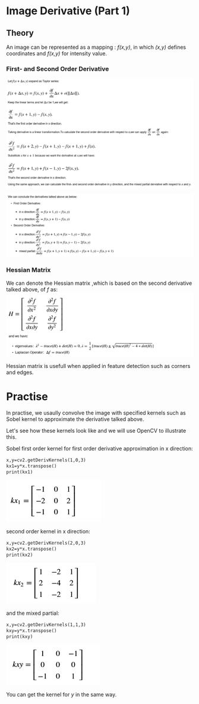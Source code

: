 # Image Derivative (Part 1)

## Theory

An image can be represented as a mapping : *f(x,y)*, in which *(x,y)* defines coordinates and *f(x,y)* for intensity value.

### First- and Second Order Derivative

![deri1](https://github.com/qinhaihong-red/image_derivatives/raw/master/images/deri1.png)

![deri2](https://github.com/qinhaihong-red/image_derivatives/raw/master/images/deri2.png)

### Hessian Matrix

We can denote the Hessian matrix ,which is based on the second derivative talked above, of *f* as:
![hess](https://github.com/qinhaihong-red/image_derivatives/raw/master/images/hess.png)

Hessian matrix is usefull when applied in feature detection such as corners and edges.


# Practise

In practise, we usaully convolve the image with specified kernels such as Sobel kernel to approximate the derivative talked above.

Let's see how these kernels look like and we will use OpenCV to illustrate this.

Sobel first order kernel for first order derivative approximation in x direction:

```
x,y=cv2.getDerivKernels(1,0,3)
kx1=y*x.transpose()
print(kx1)
```
![kx1](https://github.com/qinhaihong-red/image_derivatives/raw/master/images/kx1.png)

second order kernel in x direction:
```
x,y=cv2.getDerivKernels(2,0,3)
kx2=y*x.transpose()
print(kx2)
```
![kx2](https://github.com/qinhaihong-red/image_derivatives/raw/master/images/kx2.png)

and the mixed partial:
```
x,y=cv2.getDerivKernels(1,1,3)
kxy=y*x.transpose()
print(kxy)
```
![kxy](https://github.com/qinhaihong-red/image_derivatives/raw/master/images/kxy.png)



You can get the kernel for *y* in the same way.
